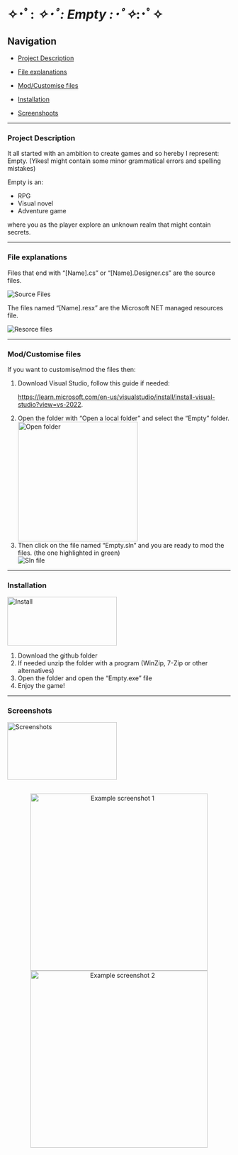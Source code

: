# ✧･ﾟ: *✧･ﾟ:  Empty  :･ﾟ✧*:･ﾟ✧
## Navigation
- [Project Description](https://github.com/tartagliajk/Empty/new/main?readme=1#project-description)

- [File explanations](https://github.com/tartagliajk/Empty/new/main?readme=1#file-explanations)

- [Mod/Customise files](https://github.com/tartagliajk/Empty/new/main?readme=1#modcustomise-files)

- [Installation](https://github.com/tartagliajk/Empty/new/main?readme=1#installation)

- [Screenshoots](https://github.com/tartagliajk/Empty/new/main?readme=1#screenshots)
_____
### Project Description
It all started with an ambition to create games and so hereby I represent: Empty. 
(Yikes! might contain some minor grammatical errors and spelling mistakes) 

Empty is an:
- RPG 
- Visual novel
- Adventure game

where you as the player explore an unknown realm that might contain secrets. 
______

### File explanations
Files that end with “[Name].cs” or “[Name].Designer.cs” are the source files. 

![Source Files](https://user-images.githubusercontent.com/92087041/200144037-47f0fc74-3255-47ed-9c34-47b4c6e7bc66.png)

The files named “[Name].resx” are the Microsoft NET managed resources file.

![Resorce files](https://user-images.githubusercontent.com/92087041/200144033-412b6cba-45f4-4548-8598-f3f6fe2adeba.png)
<br>

______
### Mod/Customise files
If you want to customise/mod the files then:
<ol>
<li> Download Visual Studio, follow this guide if needed: 

https://learn.microsoft.com/en-us/visualstudio/install/install-visual-studio?view=vs-2022. </li>
<li> Open the folder with “Open a local folder” and select the “Empty” folder. </li>
<img src="https://user-images.githubusercontent.com/92087041/200144103-de186669-000d-443d-8a51-9c314e2006a2.png" height = "270px" alt = "Open folder">
<li> Then click on the file named “Empty.sln” and you are ready to mod the files. (the one highlighted in green)</li>
<img src="https://user-images.githubusercontent.com/92087041/200144219-dea86f1d-95d4-462c-b849-9144a80e3c19.png" alt = "Sln file">
</ol>

______
### Installation
<p align = "left">
  <img src="https://user-images.githubusercontent.com/92087041/200142875-e2df5db7-a172-459e-bac3-c99103432e32.png" alt = "Install" width = "70%" height = "110px"/>
</p>
<ol>
<li> Download the github folder </li>
<li> If needed unzip the folder with a program (WinZip, 7-Zip or other alternatives) </li>
<li> Open the folder and open the “Empty.exe” file </li>
<li> Enjoy the game! </li>
</ol>

______
### Screenshots
<p align = "left">
  <img src="https://user-images.githubusercontent.com/92087041/200142874-467337e7-9a92-4415-a9d9-3e148c86e10d.png" alt = "Screenshots" width = "70%" height = "130px"/>
</p>
<p align = "center">
  <br>
  <img src="https://user-images.githubusercontent.com/92087041/200144435-a3e930c2-3027-48e0-9549-89efa7c83092.png" alt = "Example screenshot 1" height = "400px">
  <br>
  <img src="https://user-images.githubusercontent.com/92087041/200144433-7f20714c-7b07-48cb-b0cc-ab1f0c6c787f.png" alt = "Example screenshot 2" height = "400px">
</p>
